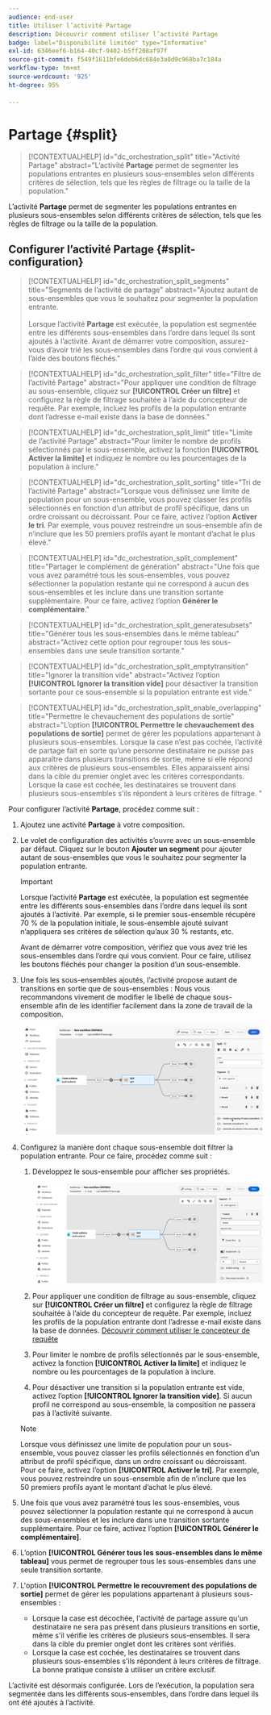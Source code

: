 ```yaml
---
audience: end-user
title: Utiliser l’activité Partage
description: Découvrir comment utiliser l’activité Partage
badge: label="Disponibilité limitée" type="Informative"
exl-id: 6346eef6-b164-40cf-9402-b5ff208af97f
source-git-commit: f549f1611bfe6deb6dc684e3a0d9c968ba7c184a
workflow-type: tm+mt
source-wordcount: '925'
ht-degree: 95%

---
```


# Partage {#split}

>[!CONTEXTUALHELP]
>id="dc_orchestration_split"
>title="Activité Partage"
>abstract="L’activité **Partage** permet de segmenter les populations entrantes en plusieurs sous-ensembles selon différents critères de sélection, tels que les règles de filtrage ou la taille de la population."

L’activité **Partage** permet de segmenter les populations entrantes en plusieurs sous-ensembles selon différents critères de sélection, tels que les règles de filtrage ou la taille de la population.

## Configurer l’activité Partage {#split-configuration}

>[!CONTEXTUALHELP]
>id="dc_orchestration_split_segments"
>title="Segments de l’activité de partage"
>abstract="Ajoutez autant de sous-ensembles que vous le souhaitez pour segmenter la population entrante.<br/></br>Lorsque l’activité **Partage** est exécutée, la population est segmentée entre les différents sous-ensembles dans l’ordre dans lequel ils sont ajoutés à l’activité. Avant de démarrer votre composition, assurez-vous d’avoir trié les sous-ensembles dans l’ordre qui vous convient à l’aide des boutons fléchés."

>[!CONTEXTUALHELP]
>id="dc_orchestration_split_filter"
>title="Filtre de l’activité Partage"
>abstract="Pour appliquer une condition de filtrage au sous-ensemble, cliquez sur **[!UICONTROL Créer un filtre]** et configurez la règle de filtrage souhaitée à l’aide du concepteur de requête. Par exemple, incluez les profils de la population entrante dont l’adresse e-mail existe dans la base de données."

>[!CONTEXTUALHELP]
>id="dc_orchestration_split_limit"
>title="Limite de l’activité Partage"
>abstract="Pour limiter le nombre de profils sélectionnés par le sous-ensemble, activez la fonction **[!UICONTROL Activer la limite]** et indiquez le nombre ou les pourcentages de la population à inclure."

>[!CONTEXTUALHELP]
>id="dc_orchestration_split_sorting"
>title="Tri de l’activité Partage"
>abstract="Lorsque vous définissez une limite de population pour un sous-ensemble, vous pouvez classer les profils sélectionnés en fonction d’un attribut de profil spécifique, dans un ordre croissant ou décroissant. Pour ce faire, activez l’option **Activer le tri**. Par exemple, vous pouvez restreindre un sous-ensemble afin de n’inclure que les 50 premiers profils ayant le montant d’achat le plus élevé."

>[!CONTEXTUALHELP]
>id="dc_orchestration_split_complement"
>title="Partager le complément de génération"
>abstract="Une fois que vous avez paramétré tous les sous-ensembles, vous pouvez sélectionner la population restante qui ne correspond à aucun des sous-ensembles et les inclure dans une transition sortante supplémentaire. Pour ce faire, activez l’option **Générer le complémentaire**."

>[!CONTEXTUALHELP]
>id="dc_orchestration_split_generatesubsets"
>title="Générer tous les sous-ensembles dans le même tableau"
>abstract="Activez cette option pour regrouper tous les sous-ensembles dans une seule transition sortante."

>[!CONTEXTUALHELP]
>id="dc_orchestration_split_emptytransition"
>title="Ignorer la transition vide"
>abstract="Activez l’option **[!UICONTROL Ignorer la transition vide]** pour désactiver la transition sortante pour ce sous-ensemble si la population entrante est vide."

>[!CONTEXTUALHELP]
>id="dc_orchestration_split_enable_overlapping"
>title="Permettre le chevauchement des populations de sortie"
>abstract="L’option **[!UICONTROL Permettre le chevauchement des populations de sortie]** permet de gérer les populations appartenant à plusieurs sous-ensembles. Lorsque la case n’est pas cochée, l’activité de partage fait en sorte qu’une personne destinataire ne puisse pas apparaître dans plusieurs transitions de sortie, même si elle répond aux critères de plusieurs sous-ensembles. Elles apparaissent ainsi dans la cible du premier onglet avec les critères correspondants. Lorsque la case est cochée, les destinataires se trouvent dans plusieurs sous-ensembles s&#39;ils répondent à leurs critères de filtrage. "

Pour configurer l’activité **Partage**, procédez comme suit :

1. Ajoutez une activité **Partage** à votre composition.

1. Le volet de configuration des activités s’ouvre avec un sous-ensemble par défaut. Cliquez sur le bouton **Ajouter un segment** pour ajouter autant de sous-ensembles que vous le souhaitez pour segmenter la population entrante.

   >[!IMPORTANT]
   >
   >Lorsque l’activité **Partage** est exécutée, la population est segmentée entre les différents sous-ensembles dans l’ordre dans lequel ils sont ajoutés à l’activité. Par exemple, si le premier sous-ensemble récupère 70 % de la population initiale, le sous-ensemble ajouté suivant n’appliquera ses critères de sélection qu’aux 30 % restants, etc.
   >
   >Avant de démarrer votre composition, vérifiez que vous avez trié les sous-ensembles dans l’ordre qui vous convient. Pour ce faire, utilisez les boutons fléchés pour changer la position d’un sous-ensemble.

1. Une fois les sous-ensembles ajoutés, l’activité propose autant de transitions en sortie que de sous-ensembles : Nous vous recommandons vivement de modifier le libellé de chaque sous-ensemble afin de les identifier facilement dans la zone de travail de la composition.

   ![](../assets/split.png)

1. Configurez la manière dont chaque sous-ensemble doit filtrer la population entrante. Pour ce faire, procédez comme suit :

   1. Développez le sous-ensemble pour afficher ses propriétés.

      ![](../assets/split-subset.png)

   1. Pour appliquer une condition de filtrage au sous-ensemble, cliquez sur **[!UICONTROL Créer un filtre]** et configurez la règle de filtrage souhaitée à l’aide du concepteur de requête. Par exemple, incluez les profils de la population entrante dont l’adresse e-mail existe dans la base de données. [Découvrir comment utiliser le concepteur de requête](../../query/query-modeler-overview.md)

   1. Pour limiter le nombre de profils sélectionnés par le sous-ensemble, activez la fonction **[!UICONTROL Activer la limite]** et indiquez le nombre ou les pourcentages de la population à inclure.

   1. Pour désactiver une transition si la population entrante est vide, activez l’option **[!UICONTROL Ignorer la transition vide]**. Si aucun profil ne correspond au sous-ensemble, la composition ne passera pas à l’activité suivante.

   >[!NOTE]
   >
   >Lorsque vous définissez une limite de population pour un sous-ensemble, vous pouvez classer les profils sélectionnés en fonction d’un attribut de profil spécifique, dans un ordre croissant ou décroissant. Pour ce faire, activez l’option **[!UICONTROL Activer le tri]**. Par exemple, vous pouvez restreindre un sous-ensemble afin de n’inclure que les 50 premiers profils ayant le montant d’achat le plus élevé.

1. Une fois que vous avez paramétré tous les sous-ensembles, vous pouvez sélectionner la population restante qui ne correspond à aucun des sous-ensembles et les inclure dans une transition sortante supplémentaire. Pour ce faire, activez l’option **[!UICONTROL Générer le complémentaire]**.

1. L’option **[!UICONTROL Générer tous les sous-ensembles dans le même tableau]** vous permet de regrouper tous les sous-ensembles dans une seule transition sortante.

1. L&#39;option **[!UICONTROL Permettre le recouvrement des populations de sortie]** permet de gérer les populations appartenant à plusieurs sous-ensembles :

   * Lorsque la case est décochée, l&#39;activité de partage assure qu&#39;un destinataire ne sera pas présent dans plusieurs transitions en sortie, même s&#39;il vérifie les critères de plusieurs sous-ensembles. Il sera dans la cible du premier onglet dont les critères sont vérifiés.
   * Lorsque la case est cochée, les destinataires se trouvent dans plusieurs sous-ensembles s&#39;ils répondent à leurs critères de filtrage. La bonne pratique consiste à utiliser un critère exclusif.

L’activité est désormais configurée. Lors de l’exécution, la population sera segmentée dans les différents sous-ensembles, dans l’ordre dans lequel ils ont été ajoutés à l’activité.

<!--
## Example{#split-example}

In the following example, the **[!UICONTROL Split]** activity is used to segment an audience into distinct subsets based on the communication channel that we want to use :

* **Subset 1 "push"**: This subset comprises all profiles who have installed our mobile application.
* **Subset 2 "sms"**: Mobile phone users: For the remaining population that did not fall into Subset 1, subset 2 applies a filtering rule to select profiles with mobile phones in the database.
* **Complement transition**: This transition captures all the remaining profiles that did not match Subset 1 or Subset 2. Specifically, it includes profiles who neither installed the mobile application nor have a mobile phone, such as users who haven't installed the mobile app or lack a registered mobile number.

![](../assets/workflow-split-example.png)
-->
